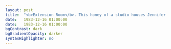 ```yaml
---
layout: post
title:  "<b>Extension Room</b>. This honey of a studio houses Jennifer Nichols's <b>Extension Method</b> ballet and fitness classes, and is an urban movement boutique for artists and fine poets like us to hold our events."
date:   1983-12-16 01:00:00
date:   1983-12-16 01:00:00
bgContrast: dark
bgGradientOpacity: darker
syntaxHighlighter: no
---
```

